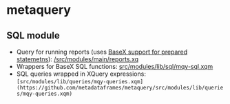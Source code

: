 # metaquery

## SQL module
* Query for running reports (uses [BaseX support for prepared statemetns](http://docs.basex.org/wiki/SQL_Module#Prepared_Statements)): [/src/modules/main/reports.xq](https://github.com/metadataframes/metaquery/src/modules/main/reports.xq)
* Wrappers for BaseX SQL functions: [src/modules/lib/sql/mqy-sql.xqm](https://github.com/metadataframes/metaquery/src/modules/lib/sql/mqy-sql.xqm)
* SQL queries wrapped in XQuery expressions: `[src/modules/lib/queries/mqy-queries.xqm](https://github.com/metadataframes/metaquery/src/modules/lib/queries/mqy-queries.xqm)`
